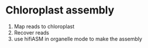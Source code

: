 # Chloroplast assembly


1. Map reads to chloroplast 
2. Recover reads
3. use hifiASM in organelle mode to make the assembly


